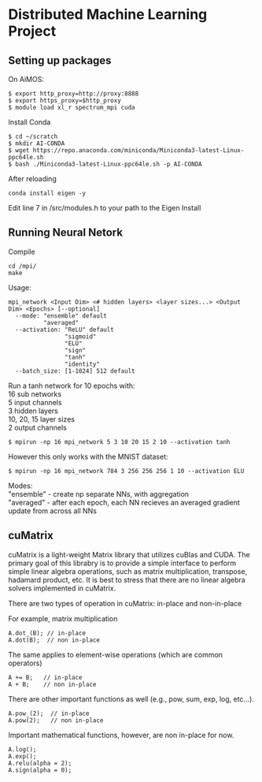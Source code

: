 # Distributed Machine Learning Project

## Setting up packages
On AiMOS: 
```
$ export http_proxy=http://proxy:8888
$ export https_proxy=$http_proxy
$ module load xl_r spectrum_mpi cuda 
```
Install Conda
```
$ cd ~/scratch
$ mkdir AI-CONDA
$ wget https://repo.anaconda.com/miniconda/Miniconda3-latest-Linux-ppc64le.sh
$ bash ./Miniconda3-latest-Linux-ppc64le.sh -p AI-CONDA
```
After reloading
```
conda install eigen -y
```

Edit line 7 in /src/modules.h to your path to the Eigen Install

## Running Neural Netork
Compile
```
cd /mpi/
make
```
Usage:
```
mpi_network <Input Dim> <# hidden layers> <layer sizes...> <Output Dim> <Epochs> [--optional] 
  --mode: "ensemble" default
          "averaged"
  --activation: "ReLU" default 
                "sigmoid"
                "ELU"
                "sign"
                "tanh"
                "identity"
  --batch_size: [1-1024] 512 default
```

Run a tanh network for 10 epochs with:  
16 sub networks  
5 input channels  
3 hidden layers  
10, 20, 15 layer sizes  
2 output channels  
```
$ mpirun -np 16 mpi_network 5 3 10 20 15 2 10 --activation tanh
```

However this only works with the MNIST dataset:
```
$ mpirun -np 16 mpi_network 784 3 256 256 256 1 10 --activation ELU
```
Modes:  
"ensemble" - create np separate NNs, with aggregation  
"averaged" - after each epoch, each NN recieves an averaged gradient update from across all NNs

## cuMatrix
cuMatrix is a light-weight Matrix library that utilizes cuBlas and CUDA. The primary goal of this librabry is to provide a simple interface to perform simple linear algebra operations, such as matrix multiplication, transpose, hadamard product, etc. It is best to stress that there are no linear algebra solvers implemented in cuMatrix. 

There are two types of operation in cuMatrix: in-place and non-in-place 

For example, matrix multiplication
```
A.dot_(B); // in-place
A.dot(B);  // non in-place
```

The same applies to element-wise operations (which are common operators)
```
A += B;   // in-place
A + B;    // non in-place
```

There are other important functions as well (e.g., pow, sum, exp, log, etc...).

```
A.pow_(2);  // in-place
A.pow(2);   // non in-place
```

Important mathematical functions, however, are non in-place for now.
```
A.log();  
A.exp(); 
A.relu(alpha = 2);
A.sign(alpha = 0);
```
